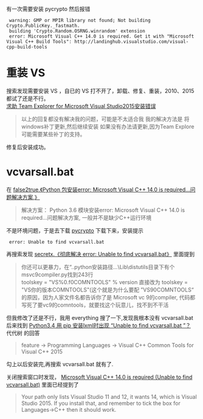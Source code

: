 有一次需要安装 pycrypto 然后报错
```
 warning: GMP or MPIR library not found; Not building Crypto.PublicKey._fastmath.
 building 'Crypto.Random.OSRNG.winrandom' extension
 error: Microsoft Visual C++ 14.0 is required. Get it with "Microsoft Visual C++ Build Tools": http://landinghub.visualstudio.com/visual-cpp-build-tools
```
# 重装 VS
搜索发现需要安装 VS ，自已的 VS 打不开了，卸载、修复、重装，2010、2015 都试了还是不行。  
[求助  Team Explorer for Microsoft Visual Studio2015安装错误](https://tieba.baidu.com/p/4024153653)
>以上的回复都没有解决我的问题，可能是不太适合我
我的解决方法是
将windows补丁更新,然后继续安装
如果没有办法请更新,因为Team Explore 可能需要某些补丁的支持。

修复后安装成功。

# vcvarsall.bat
在 [false2true.《Python 包安装error: Microsoft Visual C++ 14.0 is required...问题解决方案,》](http://blog.csdn.net/marchcuckoo/article/details/76919218)
>解决方案：
Python 3.6 模块安装error: Microsoft Visual C++ 14.0 is required...问题解决方案,
一般并不是缺少C++运行环境

不是环境问题，于是去下载 [pycrypto](https://github.com/dlitz/pycrypto) 下载下来，安装提示
```
 error: Unable to find vcvarsall.bat
```

再搜索发现
[secretx.《彻底解决 error: Unable to find vcvarsall.bat》](http://blog.csdn.net/secretx/article/details/17472107)
里面提到
> 你还可以更暴力，在“..python安装路径...\Lib\distutils目录下有个msvc9compiler.py找到243行  
                  toolskey = "VS%0.f0COMNTOOLS" % version   直接改为 toolskey = "VS你的版本COMNTOOLS"(这个就是为什么要配 ”VS90COMNTOOLS“ 的原因，因为人家文件名都告诉你了是  Microsoft vc 9的compiler,   代码都写死了要vc9的comntools，就要找这个玩意儿，找不到不干活
                  
但我修改了还是不行，我用 everything 搜了一下,发现我根本没有 vcvarsall.bat
后来找到 [Python3.4 用 pip 安装lxml时出现 “Unable to find vcvarsall.bat ”？](https://www.zhihu.com/question/26857761)  
代代树 的回答  
>feature → Programming Languages → Visual C++ Common Tools for Visual C++ 2015

勾上以后安装完,再搜索 vcvarsall.bat 就有了.

关闭搜索窗口时发现，
[Microsoft Visual C++ 14.0 is required (Unable to find vcvarsall.bat)](https://stackoverflow.com/questions/29846087/microsoft-visual-c-14-0-is-required-unable-to-find-vcvarsall-bat)
里面已经提到了
> Your path only lists Visual Studio 11 and 12, it wants 14, which is Visual Studio 2015. If you install that, and remember to tick the box for Languages->C++ then it should work.

